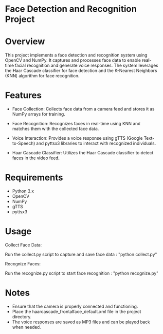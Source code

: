 # Face Detection and Recognition Project
# Overview
This project implements a face detection and recognition system using OpenCV and NumPy. It captures and processes face data to enable real-time facial recognition and generate voice responses. The system leverages the Haar Cascade classifier for face detection and the K-Nearest Neighbors (KNN) algorithm for face recognition.

# Features
+ Face Collection: Collects face data from a camera feed and stores it as NumPy arrays for training.

+ Face Recognition: Recognizes faces in real-time using KNN and matches them with the collected face data.

+ Voice Interaction: Provides a voice response using gTTS (Google Text-to-Speech) and pyttsx3 libraries to interact with recognized individuals.

+ Haar Cascade Classifier: Utilizes the Haar Cascade classifier to detect faces in the video feed.

# Requirements
+ Python 3.x
+ OpenCV
+ NumPy
+ gTTS
+ pyttsx3

# Usage
Collect Face Data:

Run the collect.py script to capture and save face data :
"python collect.py"

Recognize Faces:

Run the recognize.py script to start face recognition : 
"python recognize.py"

# Notes
+ Ensure that the camera is properly connected and functioning.
+ Place the haarcascade_frontalface_default.xml file in the project directory.
+ The voice responses are saved as MP3 files and can be played back when needed.
